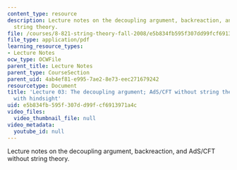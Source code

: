 ```yaml
---
content_type: resource
description: Lecture notes on the decoupling argument, backreaction, and AdS/CFT without
  string theory.
file: /courses/8-821-string-theory-fall-2008/e5b834fb595f307dd99fcf6913971a4c_lecture03.pdf
file_type: application/pdf
learning_resource_types:
- Lecture Notes
ocw_type: OCWFile
parent_title: Lecture Notes
parent_type: CourseSection
parent_uid: 4ab4ef81-e995-7ae2-8e73-eec271679242
resourcetype: Document
title: 'Lecture 03: The decoupling argument; AdS/CFT without string theory, a discovery
  with hindsight'
uid: e5b834fb-595f-307d-d99f-cf6913971a4c
video_files:
  video_thumbnail_file: null
video_metadata:
  youtube_id: null
---
```

Lecture notes on the decoupling argument, backreaction, and AdS/CFT without string theory.

